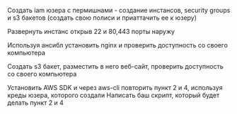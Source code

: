 Создать iam юзера с пермишнами - создание инстансов, security groups и s3 бакетов (создать свою полиси и приаттачить ее к юзеру)




Развернуть инстанс открыв 22 и 80,443 порты наружу




Используя ансибл установить nginx и проверить доступность со своего компьютера



Создать s3 бакет, разместить в него веб-сайт, проверить доступность со своего компьютера



Установить AWS SDK и через aws-cli повторить пункт 2 и 4, используя креды юзера, которого создали
Написать баш скрипт, который будет делать пункт 2 и 4
